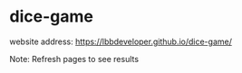 # dice-game
website address: https://lbbdeveloper.github.io/dice-game/

Note: Refresh pages to see results
